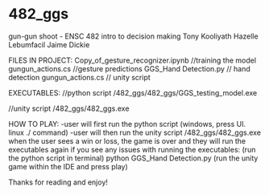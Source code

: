 # 482_ggs
gun-gun shoot - ENSC 482 intro to decision making
Tony Kooliyath
Hazelle Lebumfacil 
Jaime Dickie

FILES IN PROJECT: 
Copy_of_gesture_recognizer.ipynb //training the model 
gungun_actions.cs //gesture predictions 
GGS_Hand Detection.py // hand detection 
gungun_actions.cs // unity script 

EXECUTABLES: 
//python script
/482_ggs/482_ggs/GGS_testing_model.exe 

//unity script
/482_ggs/482_ggs.exe

HOW TO PLAY: 
-user will first run the python script (windows, press UI. linux ./ command)
-user will then run the unity script /482_ggs/482_ggs.exe
when the user sees a win or loss, the game is over and they will run the executables again
if you see any issues with running the executables:
(run the python script in terminal)
python GGS_Hand Detection.py 
(run the unity game within the IDE and press play) 

Thanks for reading and enjoy! 


